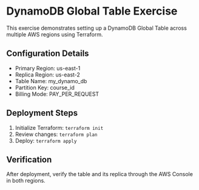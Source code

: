 # DynamoDB Global Table Exercise

This exercise demonstrates setting up a DynamoDB Global Table across multiple AWS regions using Terraform.

## Configuration Details
- Primary Region: us-east-1
- Replica Region: us-east-2
- Table Name: my_dynamo_db
- Partition Key: course_id
- Billing Mode: PAY_PER_REQUEST

## Deployment Steps
1. Initialize Terraform: `terraform init`
2. Review changes: `terraform plan`
3. Deploy: `terraform apply`

## Verification
After deployment, verify the table and its replica through the AWS Console in both regions.
